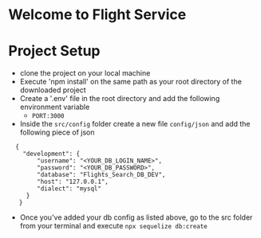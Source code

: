 # Welcome to Flight Service

# Project Setup
  - clone the project on your local machine
  - Execute 'npm install' on the same path as your root directory of the downloaded project
  - Create a '.env' file in the root directory and add the following environment variable
       - `PORT:3000`
  - Inside the `src/config` folder create a new file `config/json` and add the following piece of json

```
  {
    "development": {
        "username": "<YOUR_DB_LOGIN_NAME>",
        "password": "<YOUR_DB_PASSWORD>",
        "database": "Flights_Search_DB_DEV",
        "host": "127.0.0.1",
        "dialect": "mysql"
     }
   }

```
 - Once you've added your db config as listed above, go to the src folder from your terminal and execute `npx sequelize db:create`
